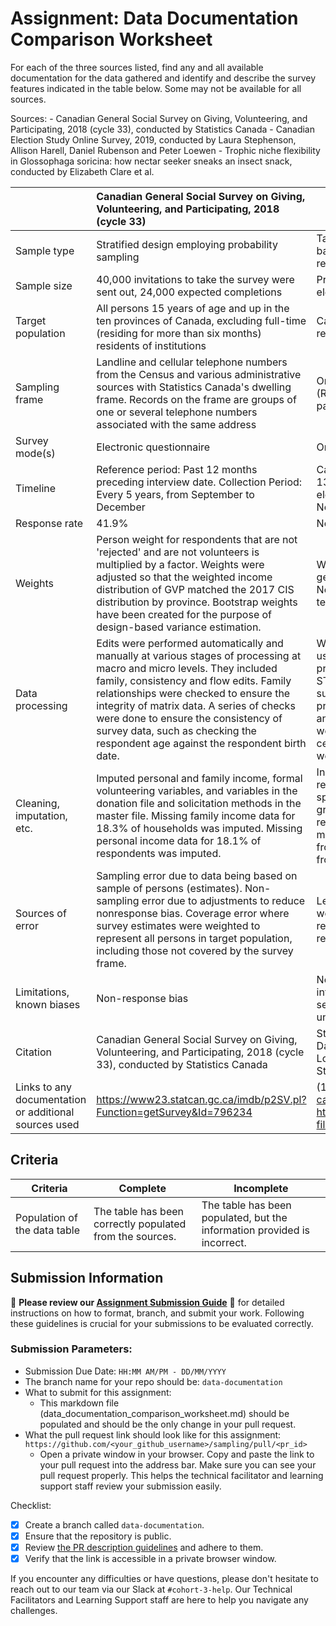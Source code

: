 # Assignment: Data Documentation Comparison Worksheet

For each of the three sources listed, find any and all available documentation for the data gathered and identify and describe the survey features indicated in the table below. Some may not be available for all sources.

Sources: - Canadian General Social Survey on Giving, Volunteering, and Participating, 2018 (cycle 33), conducted by Statistics Canada - Canadian Election Study Online Survey, 2019, conducted by Laura Stephenson, Allison Harell, Daniel Rubenson and Peter Loewen - Trophic niche flexibility in Glossophaga soricina: how nectar seeker sneaks an insect snack, conducted by Elizabeth Clare et al.

|                                                       | Canadian General Social Survey on Giving, Volunteering, and Participating, 2018 (cycle 33) | Canadian Election Study Online Survey, 2019 | Trophic niche flexibility in Glossophaga soricina: how nectar seeker sneaks an insect snack |
|----------------|:--------------------|----------------|---------------------|
| Sample type                                           |         Stratified design employing probability sampling                                                                                   |          Targets stratified by region and balanced on gender and age in each region                                 |         Non-random sampling                                                                                    |
| Sample size                                           |        40,000 invitations to take the survey were sent out, 24,000 expected completions                                                                                    |                    Pre-election survey: 37,822. Post-election survey: 10,337                         |            112 G. soricina (73 females, 39 males)                                                                                 |
| Target population                                     |            All persons 15 years of age and up in the ten provinces of Canada, excluding full-time (residing for more than six months) residents of institutions                                                                            |             Canadian citizens and permanent residents, aged 18 or older                                |             Neotropical bat (Glossophaga soricina)                     |
| Sampling frame                                        |         Landline and cellular telephone numbers from the Census and various administrative sources with Statistics Canada's dwelling frame. Records on the frame are groups of one or several telephone numbers associated with the same address                                                                                  |       Online and through a random-digit-dial (RDD) telephone survey (conducted in parallel)                                       |          Caught individual Glossophaga soricina using mist nets in the Area de Conservación de Guanacaste, Costa Rica                                                                                   |
| Survey mode(s)                                        |   Electronic questionnaire                                                                                         |      Online survey                                       |       Caught G.soricina using mist nets in the Area de Conservación de Guanacaste, Costa Rica                                                                                     |
| Timeline                                              |      Reference period: Past 12 months preceding interview date. Collection Period: Every 5 years, from September to December                                                                                      |       Campaign Period Survey: September 13th to October 21st, 2019. Post-election survey: October 24th to November 11th, 2019                                      |            7-week period from late May to early July 2009                                                                                 |
| Response rate                                         |      41.9%                                                                                      |         Not shared                                    |           Not applicable                                                                                  |
| Weights                                               |    Person weight for respondents that are not 'rejected' and are not volunteers is multiplied by a factor. Weights were adjusted so that the weighted income distribution of GVP matched the 2017 CIS distribution by province. Bootstrap weights have been created for the purpose of design-based variance estimation.                                                                                       |          Weights were applied for province, gender, age group, and education level. Note: weights were not applied to the territories respondents.                                   |           Information not provided                                                                                  |
| Data processing                                       |       Edits were performed automatically and manually at various stages of processing at macro and micro levels. They included family, consistency and flow edits. Family relationships were checked to ensure the integrity of matrix data. A series of checks were done to ensure the consistency of survey data, such as checking the respondent age against the respondent birth date.                                                                                      |          Weights were created for the dataset using an iterative "raking'' process, as provided by the ipfraking command in STATA15. Marginal values were successively weighted according to province, as well as gender, age group, and education level. All population data were taken from the 2016 Canadian census. A maximum of 200 iterations were completed.                             |             Information not provided                                                                                |
| Cleaning, imputation, etc.                            |                 Imputed personal and family income, formal volunteering variables, and variables in the donation file and solicitation methods in the master file. Missing family income data for 18.3% of households was imputed. Missing personal income data for 18.1% of respondents was imputed.                                                                          |   Incomplete responses, duplicate responses of previous respondents, speeders, those who “straight-lined” grid questions (“straightliners”), and respondents whose postal code didn’t match their province were removed from the data file, and were excluded from numbers reported.                           |        Information not provided                                                                                     |
| Sources of error                                      |     Sampling error due to data being based on sample of persons (estimates).  Non-sampling error due to adjustments to reduce nonresponse bias. Coverage error   where survey estimates were weighted to represent all persons in target population, including those not covered by the survey frame.                                                                                      |          Less severe data quality responses were kept in the survey. If these respondents were excluded, the survey responses would drop to 33,905.                                   |      Acoustic   model is a deliberately conservative approach, which likely underestimates the actual echo-acoustic advantage that G. soricina has over its eared prey.                                                                                     |
| Limitations, known biases                             |     Non-response bias                                                                                     |             Not everyone has access to internet/telephone, and therefore this segement of the population may be under-represented in sampling.                                |           Many bats do not produce a faecal pellet in the short period they are held in captivity.                                                                                   |
| Citation                                              |     Canadian General Social Survey on Giving, Volunteering, and Participating, 2018 (cycle 33), conducted by Statistics Canada                                                                                       |           Stephenson, Laura B., Allison Harell, Daniel Rubenson and Peter John Loewen. The 2019 Canadian Election Study – Online Collection. [dataset]                                  |          Smith, J., & Brown, A. (2014). Title of the article. Journal of Ecology, 102(3), 123-135. https://doi.org/10.1111/1365-2435.12192                                                                                   |
| Links to any documentation or additional sources used |     https://www23.statcan.gc.ca/imdb/p2SV.pl?Function=getSurvey&Id=796234                                                                                       |     (1)  http://www.ces-eec.ca/2019-canadian-election-study/, (2) https://dataverse.harvard.edu/file.xhtml?fileId=7609630&version=3.1                                       |          https://besjournals.onlinelibrary.wiley.com/doi/10.1111/1365-2435.12192                                                                                   |

## Criteria

|Criteria|Complete|Incomplete|
|--------|----|----|
|Population of the data table|The table has been correctly populated from the sources.|The table has been populated, but the information provided is incorrect.|

## Submission Information

🚨 **Please review our [Assignment Submission Guide](https://github.com/UofT-DSI/onboarding/blob/main/onboarding_documents/submissions.md)** 🚨 for detailed instructions on how to format, branch, and submit your work. Following these guidelines is crucial for your submissions to be evaluated correctly.

### Submission Parameters:
* Submission Due Date: `HH:MM AM/PM - DD/MM/YYYY`
* The branch name for your repo should be: `data-documentation`
* What to submit for this assignment:
     * This markdown file (data_documentation_comparison_worksheet.md) should be populated and should be the only change in your pull request.
* What the pull request link should look like for this assignment: `https://github.com/<your_github_username>/sampling/pull/<pr_id>`
     * Open a private window in your browser. Copy and paste the link to your pull request into the address bar. Make sure you can see your pull request properly. This helps the technical facilitator and learning support staff review your submission easily.

Checklist:
- [x] Create a branch called `data-documentation`.
- [x] Ensure that the repository is public.
- [x] Review [the PR description guidelines](https://github.com/UofT-DSI/onboarding/blob/main/onboarding_documents/submissions.md#guidelines-for-pull-request-descriptions) and adhere to them.
- [x] Verify that the link is accessible in a private browser window.

If you encounter any difficulties or have questions, please don't hesitate to reach out to our team via our Slack at `#cohort-3-help`. Our Technical Facilitators and Learning Support staff are here to help you navigate any challenges.
